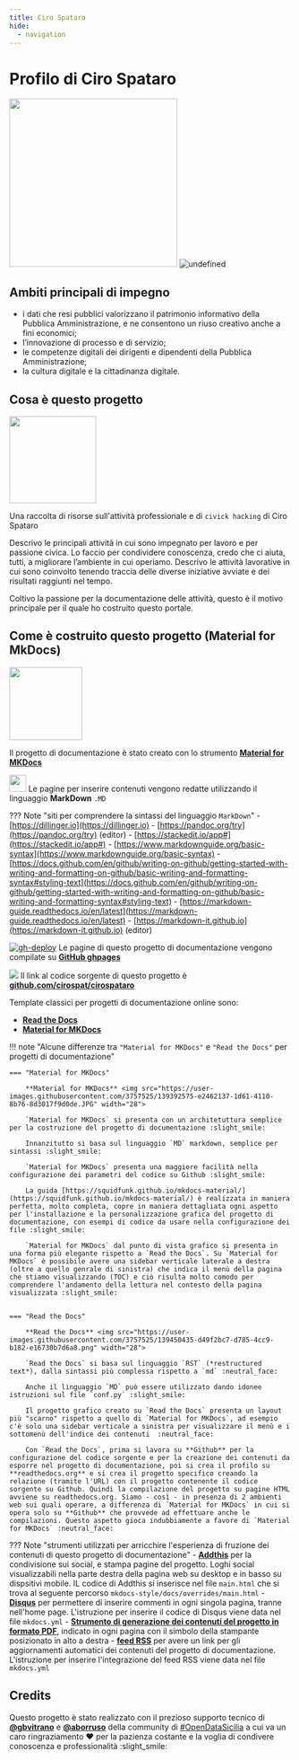 ```yaml
---
title: Ciro Spataro 
hide:
  - navigation
---
```


# Profilo di Ciro Spataro
<img src="https://raw.githubusercontent.com/cirospat/cirospataro/main/docs/img/cirospataro.jpg" width="300">

<img alt="undefined" src="https://img.shields.io/github/last-commit/cirospat/cirospataro.svg?&label=ultimo aggiornamento"> 

## Ambiti principali di impegno
- i dati che resi pubblici valorizzano il patrimonio informativo della Pubblica Amministrazione, e ne consentono un riuso creativo anche a fini economici;
- l’innovazione di processo e di servizio;
- le competenze digitali dei dirigenti e dipendenti della Pubblica Amministrazione;
- la cultura digitale e la cittadinanza digitale.

## Cosa è questo progetto
<img src="https://cirospat.readthedocs.io/it/latest/_images/index-cirospat_1.jpeg" width="155">

Una raccolta di risorse sull'attività professionale e di `civick hacking` di Ciro Spataro

Descrivo le principali attività in cui sono impegnato per lavoro e per passione civica. Lo faccio per condividere conoscenza, credo che ci aiuta, tutti, a migliorare l’ambiente in cui operiamo. Descrivo le attività lavorative in cui sono coinvolto tenendo traccia delle diverse iniziative avviate e dei risultati raggiunti nel tempo. 

Coltivo la passione per la documentazione delle attività, questo è il motivo principale per il quale ho costruito questo portale.


## Come è costruito questo progetto (Material for MkDocs)

<img src="https://raw.githubusercontent.com/cirospat/mkdocs-style/main/docs/img/logo2.png" width="130">


Il progetto di documentazione è stato creato con lo strumento [**Material for MKDocs**](https://squidfunk.github.io/mkdocs-material/getting-started/)

<img src="https://user-images.githubusercontent.com/3757525/139418771-47eced7b-f60c-4834-8200-544b40c21b00.png" width="30"> Le pagine per inserire contenuti vengono redatte utilizzando il linguaggio **MarkDown** `.MD`

??? Note "siti per comprendere la sintassi del linguaggio `MarkDown`"
    - [https://dillinger.io](https://dillinger.io)
    - [https://pandoc.org/try](https://pandoc.org/try) (editor)
    - [https://stackedit.io/app#](https://stackedit.io/app#)
    - [https://www.markdownguide.org/basic-syntax](https://www.markdownguide.org/basic-syntax)
    - [https://docs.github.com/en/github/writing-on-github/getting-started-with-writing-and-formatting-on-github/basic-writing-and-formatting-syntax#styling-text](https://docs.github.com/en/github/writing-on-github/getting-started-with-writing-and-formatting-on-github/basic-writing-and-formatting-syntax#styling-text)
    - [https://markdown-guide.readthedocs.io/en/latest](https://markdown-guide.readthedocs.io/en/latest)
    - [https://markdown-it.github.io](https://markdown-it.github.io) (editor)
    

[![gh-deploy](https://github.com/cirospat/cirospataro/actions/workflows/gh-deploy.yml/badge.svg?branch=main)](https://github.com/cirospat/cirospataro/actions/workflows/gh-deploy.yml) Le pagine di questo progetto di documentazione vengono compilate su [**GitHub ghpages**](https://squidfunk.github.io/mkdocs-material/publishing-your-site/#with-github-actions)

<img src="https://img.shields.io/badge/GitHub-for_code_setting-red.svg?style=popout&logo=GitHub&logoColor=orange"> Il link al codice sorgente di questo progetto è [**github.com/cirospat/cirospataro**](https://github.com/cirospat/cirospataro)

Template classici per progetti di documentazione online sono:

- [**Read the Docs**](https://docs.readthedocs.io/en/stable/index.html) 
- [**Material for MKDocs**](https://squidfunk.github.io/mkdocs-material) 

!!! note "Alcune differenze tra `"Material for MKDocs"` e `"Read the Docs"` per progetti di documentazione"

    === "Material for MKDocs"

        **Material for MKDocs** <img src="https://user-images.githubusercontent.com/3757525/139392575-e2462137-1d61-4110-8b76-8d3017f9d0de.JPG" width="28">

        `Material for MKDocs` si presenta con un architetuttura semplice per la costruzione del progetto di documentazione :slight_smile:
        
        Innanzitutto si basa sul linguaggio `MD` markdown, semplice per sintassi :slight_smile: 
        
        `Material for MKDocs` presenta una maggiore facilità nella configurazione dei parametri del codice su Github :slight_smile:
        
        La guida [https://squidfunk.github.io/mkdocs-material/](https://squidfunk.github.io/mkdocs-material/) è realizzata in maniera perfetta, molto completa, copre in maniera dettagliata ogni aspetto per l'installazione e la personalizzazione grafica del progetto di documentazione, con esempi di codice da usare nella configurazione dei file :slight_smile:
        
        `Material for MKDocs` dal punto di vista grafico si presenta in una forma più elegante rispetto a `Read the Docs`. Su `Material for MKDocs` è possibile avere una sidebar verticale laterale a destra (oltre a quello genrale di sinistra) che indica il menù della pagina che stiamo visualizzando (TOC) e ciò risulta molto comodo per comprendere l'andamento della lettura nel contesto della pagina visualizzata :slight_smile:
         

    === "Read the Docs"

        **Read the Docs** <img src="https://user-images.githubusercontent.com/3757525/139450435-d49f2bc7-d785-4cc9-b182-e16730b7d6a8.png" width="28">

        `Read the Docs` si basa sul linguaggio `RST` (*restructured text*), dalla sintassi più complessa rispetto a `md` :neutral_face: 
        
        Anche il linguaggio `MD` può essere utilizzato dando idonee istruzioni sul file `conf.py` :slight_smile: 
        
        Il progetto grafico creato su `Read the Docs` presenta un layout più "scarno" rispetto a quello di `Material for MKDocs`, ad esempio c'è solo una sidebar verticale a sinistra per visualizzare il menù e i sottomenù dell'indice dei contenuti  :neutral_face: 
        
        Con `Read the Docs`, prima si lavora su **Github** per la configurazione del codice sorgente e per la creazione dei contenuti da esporre nel progetto di documentazione, poi si crea il profilo su **readthedocs.org** e si crea il progetto specifico creando la relazione (tramite l'URL) con il progetto contenente il codice sorgente su Github. Quindi la compilazione del progetto su pagine HTML avviene su readthedocs.org. Siamo - così - in presenza di 2 ambienti web sui quali operare, a differenza di `Material for MKDocs` in cui si opera solo su **Github** che provvede ad effettuare anche le compilazioni. Questo aspetto gioca indubbiamente a favore di `Material for MKDocs` :neutral_face:
        

    

??? Note "strumenti utilizzati per arricchire l'esperienza di fruzione dei contenuti di questo progetto di documentazione"
    - [**Addthis**](https://www.addthis.com/) per la condivisione sui social, e stampa pagine del progetto. Loghi social visualizzabili nella parte destra della pagina web su desktop e in basso su dispsitivi mobile. IL codice di Addthis si inserisce nel file `main.html` che si trova al seguente percorso `mkdocs-style/docs/overrides/main.html`
    - [**Disqus**](https://disqus.com/) per permettere di inserire commenti in ogni singola pagina, tranne nell'home page. L'istruzione per inserire il codice di Disqus viene data nel file `mkdocs.yml` 
    - [**Strumento di generazione dei contenuti del progetto in formato PDF**](https://cirospat.github.io/cirospataro/print_page/), indicato in ogni pagina con il simbolo della stampante posizionato in alto a destra
    - [**feed RSS**](https://guts.github.io/mkdocs-rss-plugin/) per avere un link per gli aggiornamenti automatici dei contenuti del progetto di documentazione. L'istruzione per inserire l'integrazione del feed RSS viene data nel file `mkdocs.yml`



## Credits
Questo progetto è stato realizzato con il prezioso supporto tecnico di [**@gbvitrano**](https://github.com/gbvitrano) e [**@aborruso**](https://github.com/aborruso) della community di [#OpenDataSicilia](https://github.com/opendatasicilia) a cui va un caro ringraziamento ❤️ per la pazienza costante e la voglia di condivere conoscenza e professionalità :slight_smile:

